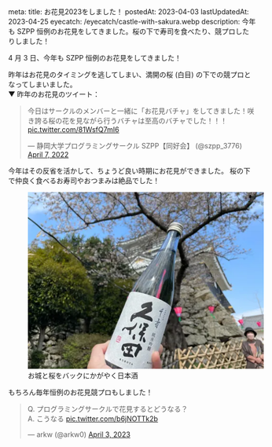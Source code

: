 <route lang="yaml">
meta:
    title: お花見2023をしました！
    postedAt: 2023-04-03
    lastUpdatedAt: 2023-04-25
    eyecatch: /eyecatch/castle-with-sakura.webp
    description:
        今年も SZPP 恒例のお花見をしてきました。桜の下で寿司を食べたり、競プロしたりしました！
</route>

4 月 3 日、今年も SZPP 恒例のお花見をしてきました！

昨年はお花見のタイミングを逃してしまい、満開の桜 (白目) の下での競プロとなってしまいました。 \
▼ 昨年のお花見のツイート：

<blockquote class="twitter-tweet"><p lang="ja" dir="ltr">今日はサークルのメンバーと一緒に「お花見バチャ」をしてきました！咲き誇る桜の花を見ながら行うバチャは至高のバチャでした！！！ <a href="https://t.co/81WsfQ7mI6">pic.twitter.com/81WsfQ7mI6</a></p>&mdash; 静岡大学プログラミングサークル SZPP【同好会】 (@szpp_3776) <a href="https://twitter.com/szpp_3776/status/1512036529912565763?ref_src=twsrc%5Etfw">April 7, 2022</a></blockquote>

今年はその反省を活かして、ちょうど良い時期にお花見ができました。
桜の下で仲良く食べるお寿司やおつまみは絶品でした！

<figure>
    <img src="./liquor-with-castle-sakura.webp" alt="お城と桜をバックにかがやく日本酒" style="max-width:480px" />
    <figcaption>お城と桜をバックにかがやく日本酒</figcaption>
</figure>

もちろん毎年恒例のお花見競プロもしました！

<blockquote class="twitter-tweet"><p lang="ja" dir="ltr">Q. プログラミングサークルで花見するとどうなる？<br>A. こうなる <a href="https://t.co/b6jNOTTk2b">pic.twitter.com/b6jNOTTk2b</a></p>&mdash; arkw (@arkw0) <a href="https://twitter.com/arkw0/status/1642773060607676417?ref_src=twsrc%5Etfw">April 3, 2023</a></blockquote>
